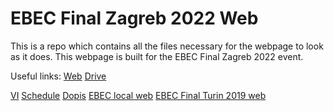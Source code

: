 # EBEC Final Zagreb 2022 Web
This is a repo which contains all the files necessary for the webpage to look as it does. This webpage is built for the EBEC Final Zagreb 2022 event.

Useful links:
[Web](https://ebec-final-zagreb-2022.netlify.app/)
[Drive](https://drive.google.com/drive/u/1/folders/1bPgM50-mtkoYLCE54O8txg7cpV8L_msj)

[VI](https://lbgzagreb.slack.com/files/UML2NDSS2/F02M1JPE48K/vi_ebec_final.pdf)
[Schedule](https://docs.google.com/spreadsheets/d/1GtH79MJElWUphnlKzePiw0892swHtk_0IiimOFVZ_Kg)
[Dopis](https://drive.google.com/file/d/1BSrnP00VpRK66rr5h_E6j4vqPpk9pXv_/view)
[EBEC local web](https://best.hr/ebec/)
[EBEC Final Turin 2019 web](https://www.bestorino.com/ebecfinal/)
